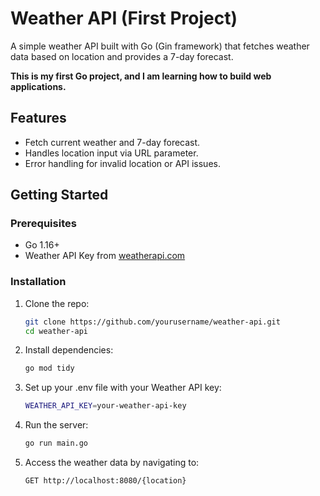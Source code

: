 # Weather API (First Project)

A simple weather API built with Go (Gin framework) that fetches weather data based on location and provides a 7-day forecast.


**This is my first Go project, and I am learning how to build web applications.**

## Features

- Fetch current weather and 7-day forecast.
- Handles location input via URL parameter.
- Error handling for invalid location or API issues.

## Getting Started

### Prerequisites
- Go 1.16+
- Weather API Key from [weatherapi.com](https://weatherapi.com)

### Installation

1. Clone the repo:
   ```bash
   git clone https://github.com/yourusername/weather-api.git
   cd weather-api
2. Install dependencies:
   ```bash
   go mod tidy
3. Set up your .env file with your Weather API key:
   ```bash
   WEATHER_API_KEY=your-weather-api-key
4. Run the server:
   ```bash
   go run main.go
5. Access the weather data by navigating to:
   ```bash
   GET http://localhost:8080/{location}
